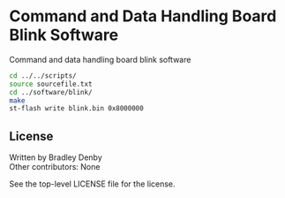 # Command and Data Handling Board Blink Software

Command and data handling board blink software

```bash
cd ../../scripts/
source sourcefile.txt
cd ../software/blink/
make
st-flash write blink.bin 0x8000000
```

## License

Written by Bradley Denby  
Other contributors: None

See the top-level LICENSE file for the license.
